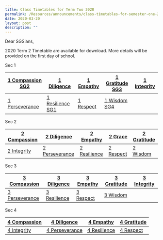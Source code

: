 ```yaml
---
title: Class Timetables for Term Two 2020
permalink: /Resources/announcements/class-timetables-for-semester-one-2020/
date: 2020-03-20
layout: post
description: ""
---
```

Dear SGSians,

2020 Term 2 Timetable are available for download. More details will be provided on the first day of school.

Sec 1

<table>
<thead>
  <tr>
    <th><a href="/files/Announcement/Timetable%20Term2%202020/Sec1/1-Compassion-SG2.pdf" target = "_blank">1 Compassion SG2</a></th>
    <th><a href="/files/Announcement/Timetable%20Term2%202020/Sec1/1-Diligence.pdf" target = "_blank">1 Diligence</a></th>
    <th><a href="/files/Announcement/Timetable%20Term2%202020/Sec1/1-Empathy.pdf" target = "_blank">1 Empathy</a></th>
    <th><a href="/files/Announcement/Timetable%20Term2%202020/Sec1/1-Gratitude-SG3.pdf" target = "_blank">1 Gratitude SG3</a></th>
    <th><a href="/files/Announcement/Timetable%20Term2%202020/Sec1/1-Integrity.pdf" target = "_blank">1 Integrity</a></th>
  </tr>
</thead>
<tbody>
  <tr>
    <td><a href="/files/Announcement/Timetable%20Term2%202020/Sec1/1-Perseverance.pdf" target = "_blank">1 Perseverance</a></td>
    <td><a href="/files/Announcement/Timetable%20Term2%202020/Sec1/1-Resilience-SG1.pdf" target = "_blank">1 Resilience SG1</a></td>
    <td><a href="/files/Announcement/Timetable%20Term2%202020/Sec1/1-Respect.pdf" target = "_blank">1 Respect</a></td>
    <td><a href="/files/Announcement/Timetable%20Term2%202020/Sec1/1-Wisdom-SG4.pdf" target = "_blank">1 Wisdom SG4</a></td>
    <td></td>
  </tr>
</tbody>
</table>

Sec 2

<table>
<thead>
  <tr>
    <th><a href="/files/Announcement/Timetable%20Term2%202020/Sec2/2-Compassion.pdf" target = "_blank">2 Compassion</a></th>
    <th><a href="/files/Announcement/Timetable%20Term2%202020/Sec2/2-Diligence.pdf" target = "_blank">2 Diligence</a></th>
    <th><a href="/files/Announcement/Timetable%20Term2%202020/Sec2/2-Empathy.pdf" target = "_blank">2 Empathy</a></th>
    <th><a href="/files/Announcement/Timetable%20Term2%202020/Sec2/2-Grace.pdf" target = "_blank">2 Grace</a></th>
    <th><a href="/files/Announcement/Timetable%20Term2%202020/Sec2/2-Gratitude.pdf" target = "_blank">2 Gratitude</a></th>
  </tr>
</thead>
<tbody>
  <tr>
    <td><a href="/files/Announcement/Timetable%20Term2%202020/Sec2/2-Integrity.pdf" target = "_blank">2 Integrity</a></td>
    <td><a href="/files/Announcement/Timetable%20Term2%202020/Sec2/2-Perseverance.pdf" target = "_blank">2 Perseverance</a></td>
    <td><a href="/files/Announcement/Timetable%20Term2%202020/Sec2/2-Resilience.pdf" target = "_blank">2 Resilience</a></td>
    <td><a href="/files/Announcement/Timetable%20Term2%202020/Sec2/2-Respect.pdf" target = "_blank">2 Respect</a></td>
    <td><a href="/files/Announcement/Timetable%20Term2%202020/Sec2/2-Wisdom.pdf" target = "_blank">2 Wisdom</a></td>
  </tr>
</tbody>
</table>

Sec 3

<table>
<thead>
  <tr>
    <th><a href="/files/Announcement/Timetable%20Term2%202020/Sec3/3-Compassion.pdf" target = "_blank">3 Compassion</a></th>
    <th><a href="/files/Announcement/Timetable%20Term2%202020/Sec3/3-Diligence.pdf" target = "_blank">3 Diligence</a></th>
    <th><a href="/files/Announcement/Timetable%20Term2%202020/Sec3/3-Empathy.pdf" target = "_blank">3 Empathy</a></th>
    <th><a href="/files/Announcement/Timetable%20Term2%202020/Sec3/3-Gratitude.pdf" target = "_blank">3 Gratitude</a></th>
    <th><a href="/files/Announcement/Timetable%20Term2%202020/Sec3/3-Integrity.pdf" target = "_blank">3 Integrity</a></th>
  </tr>
</thead>
<tbody>
  <tr>
    <td><a href="/files/Announcement/Timetable%20Term2%202020/Sec3/3-Perseverance.pdf" target = "_blank">3 Perseverance</a></td>
    <td><a href="/files/Announcement/Timetable%20Term2%202020/Sec3/3-Resilience.pdf" target = "_blank" >3 Resilience</a></td>
    <td><a href="/files/Announcement/Timetable%20Term2%202020/Sec3/3-Respect.pdf" target = "_blank">3 Respect</a></td>
    <td><a href="/files/Announcement/Timetable%20Term2%202020/Sec3/3-Wisdom.pdf" target = "_blank">3 Wisdom</a></td>
    <td></td>
  </tr>
</tbody>
</table>

Sec 4

<table>
<thead>
  <tr>
    <th><a href="https://www.sgs.edu.sg/wp-content/uploads/2020/03/4-Compassion.pdf" target = "_blank">4 Compassion</a></th>
    <th><a href="https://www.sgs.edu.sg/wp-content/uploads/2020/03/4-Diligence.pdf" target = "_blank">4 Diligence</a></th>
    <th><a href="https://www.sgs.edu.sg/wp-content/uploads/2020/03/4-Empathy.pdf" target = "_blank">4 Empathy</a></th>
    <th><a href="https://www.sgs.edu.sg/wp-content/uploads/2020/03/4-Gratitude.pdf" target = "_blank">4 Gratitude</a></th>
  </tr>
</thead>
<tbody>
  <tr>
    <td><a href="https://www.sgs.edu.sg/wp-content/uploads/2020/03/4-Integrity.pdf" target = "_blank">4 Integrity</a></td>
    <td><a href="https://www.sgs.edu.sg/wp-content/uploads/2020/03/4-Perseverance.pdf" target = "_blank">4 Perseverance</a></td>
    <td><a href="https://www.sgs.edu.sg/wp-content/uploads/2020/03/4-Resilience.pdf" target = "_blank">4 Resilience</a></td>
    <td><a href="https://www.sgs.edu.sg/wp-content/uploads/2020/03/4-Respect.pdf" target = "_blank">4 Respect</a></td>
  </tr>
</tbody>
</table>